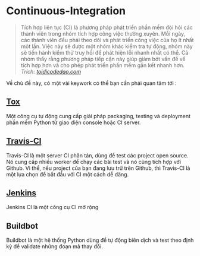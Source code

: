 # Continuous-Integration

> Tích hợp liên tục (CI) là phương pháp phát triển phần mềm đòi hỏi các thành viên trong nhóm tích hợp công việc thường xuyên.
Mỗi ngày, các thành viên đều phải theo dõi và phát triển công việc của họ ít nhất một lần.
Việc này sẽ được một nhóm khác kiểm tra tự động, nhóm này sẽ tiến hành kiểm thử truy hồi để phát hiện lỗi nhanh nhất có thể.
Cả nhóm thấy rằng phương pháp tiếp cận này giúp giảm bớt vấn đề về tích hợp hơn và cho phép phát triển phần mềm gắn kết nhanh hơn.
_Trích: [toidicodedao.com](https://toidicodedao.com/2015/08/27/giai-thich-don-gian-ve-ci-continuous-integration-tich-hop-lien-tuc/)_

Về chủ đề này, có một vài keywork có thể bạn cần phải quan tâm tới :


## [Tox](https://github.com/locvx1234/Continuous-Integration/tree/master/tox)
Một công cụ tự động cung cấp giải pháp packaging, testing và deployment phần mềm Python từ giao diện console hoặc CI server.


## [Travis-CI](https://github.com/locvx1234/Continuous-Integration/tree/master/travis-CI)
Travis-CI là một server CI phân tán, dùng để test các project open source.
Nó cung cấp nhiều worker để chạy các bài test và nó cũng tích hợp với Github.
Vì thể, nếu project của bạn đang lưu trữ trên Github, thì Travis-CI là một lựa chọn để bắt đầu với CI một cách dễ dàng.

## [Jenkins](https://github.com/locvx1234/deployment-with-jenkins)

Jenkins CI là một công cụ CI mở rộng


## Buildbot

Buildbot là một hệ thống Python dùng để tự động biên dịch và test theo định kỳ để validate những đoạn mã thay đổi.
